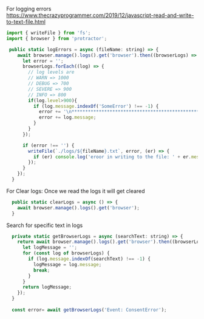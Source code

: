 For logging errors
https://www.thecrazyprogrammer.com/2019/12/javascript-read-and-write-to-text-file.html

```javascript
import { writeFile } from 'fs';
import { browser } from 'protractor';

 public static logErrors = async (fileName: string) => {
    await browser.manage().logs().get('browser').then((browserLogs) => {
      let error = '';
      browserLogs.forEach((log) => {
        // log levels are
        // WARN => 1000
        // DEBUG => 700
        // SEVERE => 900
        // INFO => 800
        if(log.level>900){
          if (log.message.indexOf('SomeError') !== -1) {
            error += '\n*****************************************************************************\n';
            error += log.message;
          }
        }
      });

      if (error !== '') {
        writeFile(`./logs/${fileName}.txt`, error, (er) => {
          if (er) console.log('eroor in writing to the file: ' + er.message);
        });
      }
    });
  }
```
For Clear logs: Once we read the logs it will get cleared
```javascript
  public static clearLogs = async () => {
    await browser.manage().logs().get('browser');
  }
```
Search for specific text in logs
```javascript
  private static getBrowserLogs = async (searchText: string) => {
    return await browser.manage().logs().get('browser').then((browserLogs) => {
      let logMessage = '';
      for (const log of browserLogs) {
        if (log.message.indexOf(searchText) !== -1) {
          logMessage = log.message;
          break;
        }
      }
      return logMessage;
    });
  }
  
  const error= await getBrowserLogs('Event: ConsentError');
```
